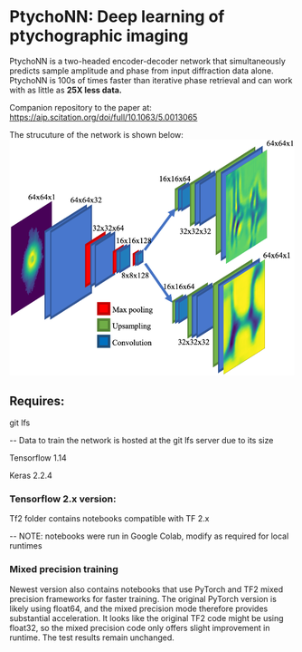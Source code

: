 # PtychoNN: Deep learning of ptychographic imaging

PtychoNN is a two-headed encoder-decoder network that simultaneously predicts sample amplitude and phase from input diffraction data alone. PtychoNN is 100s of times faster than iterative phase retrieval and can work with as little as **25X less data.** 

Companion repository to the paper at: https://aip.scitation.org/doi/full/10.1063/5.0013065

The strucuture of the network is shown below:
![alt text](./fig1.png)

## Requires:
git lfs

-- Data to train the network is hosted at the git lfs server due to its size

Tensorflow 1.14

Keras 2.2.4

### Tensorflow 2.x version:
Tf2 folder contains notebooks compatible with TF 2.x

-- NOTE: notebooks were run in Google Colab, modify as required for local runtimes

### Mixed precision training

Newest version also contains notebooks that use PyTorch and TF2 mixed precision frameworks for faster training. The original PyTorch version is likely using float64, and the mixed precision mode therefore provides substantial acceleration. It looks like the original TF2 code might be using float32, so the mixed precision code only offers slight improvement in runtime. The test results remain unchanged.
